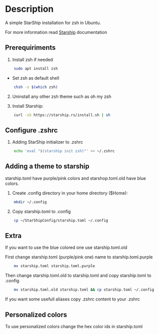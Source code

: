 # Description
A simple StarShip installation for zsh in Ubuntu.

For more information read [Starship](https://starship.rs/) documentation

## Prerequiriments 

1. Install zsh if needed

```bash
    sudo apt install zsh
```

* Set zsh as default shell

```bash
    chsh -s $(which zsh)
```

2. Uninstall any other zsh theme such as oh my zsh

3. Install Starship:

```bash
    curl -sS https://starship.rs/install.sh | sh
```

## Configure .zshrc  

1. Adding StarShip initializer to .zshrc

```bash
    echo 'eval "$(starship init zsh)"' >> ~/.zshrc
```

## Adding a theme to starship

starship.toml have purple/pink colors and starshop.toml.old have blue colors.

1. Create .config directory in your home directory ($Home):

```bash
    mkdir ~/.config
```

2. Copy starship.toml to .config

```bash
    cp ~/StarShipConfig/starship.toml ~/.config
```

## Extra

If you want to use the blue colored one use starship.toml.old 

First change starship.toml (purple/pink one) name to starship.toml.purple

```bash
    mv starship.toml starship.toml.purple
```

Then change starship.toml.old to starship.toml and copy starship.toml to .config

```bash
    mv starship.toml.old starship.toml && cp starship.toml ~/.config
```

If you want some usefull aliases copy .zshrc content to your .zshrc

## Personalized colors

To use personalized colors change the hex color ids in starship.toml